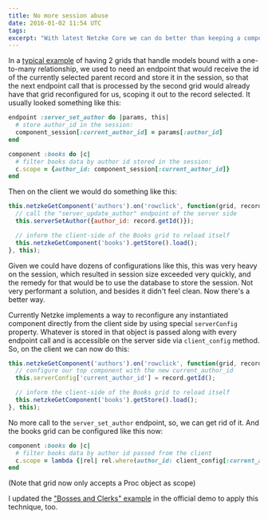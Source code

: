 ```yaml
---
title: No more session abuse
date: 2016-01-02 11:54 UTC
tags:
excerpt: "With latest Netzke Core we can do better than keeping a component's state in the session."
---
```

In a [typical example](https://www.airpair.com/javascript/posts/getting-started-with-netzke) of having 2 grids that
handle models bound with a one-to-many relationship, we used to need an endpoint that would receive the id of the
currently selected parent record and store it in the session, so that the next endpoint call that is processed by the
second grid would already have that grid reconfigured for us, scoping it out to the record selected. It usually looked
something like this:

~~~ruby
endpoint :server_set_author do |params, this|
  # store author_id in the session:
  component_session[:current_author_id] = params[:author_id]
end

component :books do |c|
  # filter books data by author id stored in the session:
  c.scope = {author_id: component_session[:current_author_id]}
end
~~~

Then on the client we would do something like this:


~~~javascript
this.netzkeGetComponent('authors').on('rowclick', function(grid, record) {
  // call the "server_update_author" endpoint of the server side
  this.serverSetAuthor({author_id: record.getId()});

  // inform the client-side of the Books grid to reload itself
  this.netzkeGetComponent('books').getStore().load();
}, this);
~~~


Given we could have dozens of configurations like this, this was very heavy on the session, which resulted in session size
exceeded very quickly, and the remedy for that would be to use the database to store the session. Not very performant a
solution, and besides it didn't feel clean. Now there's a better way.

Currently Netzke implements a way to reconfigure any instantiated component directly from the client side by using
special `serverConfig` property. Whatever is stored in that object is passed along with every endpoint call and is
accessible on the server side via `client_config` method. So, on the client we can now do this:

~~~javascript
this.netzkeGetComponent('authors').on('rowclick', function(grid, record) {
  // configure our top component with the new current_author_id
  this.serverConfig['current_author_id'] = record.getId();

  // inform the client-side of the Books grid to reload itself
  this.netzkeGetComponent('books').getStore().load();
}, this);
~~~

No more call to the `server_set_author` endpoint, so, we can get rid of it. And the books grid can be configured like
this now:

~~~ruby
component :books do |c|
  # filter books data by author id passed from the client
  c.scope = lambda {|rel| rel.where(author_id: client_config[:current_author_id])}
end
~~~

(Note that grid now only accepts a Proc object as scope)

I updated the ["Bosses and Clerks" example](http://edgedemo.netzke.org/#bosses_and_clerks) in the official demo to apply this technique, too.

